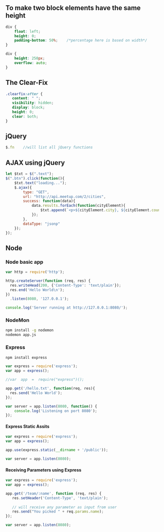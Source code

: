 
## To make two block elements have the same height

```css
div {
	float: left;
	height: 0;
	padding-bottom: 50%;	/*percentage here is based on width*/
}

div {
	height: 250px;
	overflow: auto;
}
```

## The Clear-Fix

```css
.clearfix:after {
   content: " "; 
   visibility: hidden;
   display: block;
   height: 0;
   clear: both;
}
```

## jQuery

```js
$.fn 	//will list all jQuery functions
```

## AJAX using jQuery

```js
let $txt = $(".text");
$(".btn").click(function(){
	$txt.text("loading...");
	$.ajax({
		type: "GET",
		url: "http://api.meetup.com/2/cities",
		success: function(data){
			data.results.forEach(function(cityElement){
				$txt.append(`<p>${cityElement.city}, ${cityElement.country}</p>`);
			});
		},
		dataType: "jsonp"
	});
});
```

## Node

### Node basic app

```js
var http = require('http');

http.createServer(function (req, res) {
  res.writeHead(200, {'Content-Type': 'text/plain'});
  res.end('Hello World\n');
})
  .listen(8080, '127.0.0.1');

console.log('Server running at http://127.0.0.1:8080/');
```
### NodeMon

```bash
npm install -g nodemon
nodemon app.js
```

### Express

```bash
npm install express
```

```js
var express = require('express');
var app = express();

//var  app  =  require("express")();

app.get('/hello.txt', function(req, res){
  res.send('Hello World');
});

var server = app.listen(8080, function() {
    console.log('Listening on port 8080');
});
```

#### Express Static Assits

```js
var express = require('express');
var app = express();

app.use(express.static(__dirname + '/public'));

var server = app.listen(8080);
```

#### Receiving Parameters using Express

```js
var express = require('express');
var app = express();

app.get('/team/:name', function (req, res) {
   res.setHeader('Content-Type', 'text/plain');
   
   // will receive any parameter as input from user
   res.send("You picked " + req.params.name);
});

var server = app.listen(8080);
```

#### 
<!--stackedit_data:
eyJoaXN0b3J5IjpbLTc0NTU3MDAxNywxMzE0NjQ0Mzc3LC05Nj
AyNzgxNzksMTE5MzcwMjQzNSwxMjUxNTA4Mzg5LDg4MzAzNTI2
OCwtMTEyMjg5NzA2OSwtOTcwMjg3Mjc3LC04MDE3ODg4NTAsLT
E2NTk5MTQ2OSwxMzUxOTAzMDAzLDg3MTM1MTA5MiwxNTM2Njkx
NTcyLC0zMTgxODQyOTgsLTc5ODc0OTY0NCw3NDI4NDMxOTMsLT
YwMDMyNzE3M119
-->
